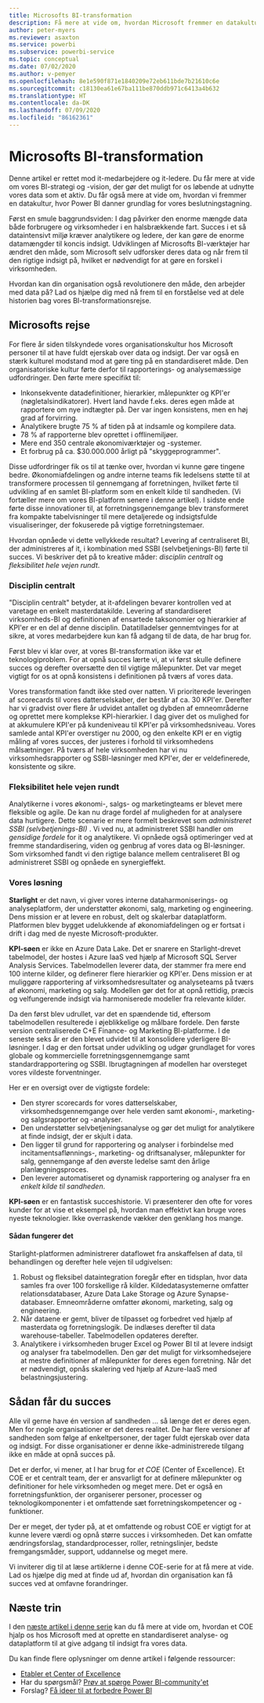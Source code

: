 ```yaml
---
title: Microsofts BI-transformation
description: Få mere at vide om, hvordan Microsoft fremmer en datakultur til forretningsmæssige beslutninger. I artiklen beskrives deres strategi og vision for BI.
author: peter-myers
ms.reviewer: asaxton
ms.service: powerbi
ms.subservice: powerbi-service
ms.topic: conceptual
ms.date: 07/02/2020
ms.author: v-pemyer
ms.openlocfilehash: 8e1e590f871e1840209e72eb611bde7b21610c6e
ms.sourcegitcommit: c18130ea61e67ba111be870ddb971c6413a4b632
ms.translationtype: HT
ms.contentlocale: da-DK
ms.lasthandoff: 07/09/2020
ms.locfileid: "86162361"
---
```

# <a name="microsofts-bi-transformation"></a>Microsofts BI-transformation

Denne artikel er rettet mod it-medarbejdere og it-ledere. Du får mere at vide om vores BI-strategi og -vision, der gør det muligt for os løbende at udnytte vores data som et aktiv. Du får også mere at vide om, hvordan vi fremmer en datakultur, hvor Power BI danner grundlag for vores beslutningstagning.

Først en smule baggrundsviden: I dag påvirker den enorme mængde data både forbrugere og virksomheder i en halsbrækkende fart. Succes i et så dataintensivt miljø kræver analytikere og ledere, der kan gøre de enorme datamængder til koncis indsigt. Udviklingen af Microsofts BI-værktøjer har ændret den måde, som Microsoft selv udforsker deres data og når frem til den rigtige indsigt på, hvilket er nødvendigt for at gøre en forskel i virksomheden.

Hvordan kan din organisation også revolutionere den måde, den arbejder med data på? Lad os hjælpe dig med nå frem til en forståelse ved at dele historien bag vores BI-transformationsrejse.

## <a name="microsoft-journey"></a>Microsofts rejse

For flere år siden tilskyndede vores organisationskultur hos Microsoft personer til at have fuldt ejerskab over data og indsigt. Der var også en stærk kulturel modstand mod at gøre ting på en standardiseret måde. Den organisatoriske kultur førte derfor til rapporterings- og analysemæssige udfordringer. Den førte mere specifikt til:

- Inkonsekvente datadefinitioner, hierarkier, målepunkter og KPI'er (nøgletalsindikatorer). Hvert land havde f.eks. deres egen måde at rapportere om nye indtægter på. Der var ingen konsistens, men en høj grad af forvirring.
- Analytikere brugte 75 % af tiden på at indsamle og kompilere data.
- 78 % af rapporterne blev oprettet i offlinemiljøer.
- Mere end 350 centrale økonomiværktøjer og -systemer.
- Et forbrug på ca. $30.000.000 årligt på "skyggeprogrammer".

Disse udfordringer fik os til at tænke over, hvordan vi kunne gøre tingene bedre. Økonomiafdelingen og andre interne teams fik ledelsens støtte til at transformere processen til gennemgang af forretningen, hvilket førte til udvikling af en samlet BI-platform som en enkelt kilde til sandheden. (Vi fortæller mere om vores BI-platform senere i denne artikel). I sidste ende førte disse innovationer til, at forretningsgennemgange blev transformeret fra kompakte tabelvisninger til mere detaljerede og indsigtsfulde visualiseringer, der fokuserede på vigtige forretningstemaer.

Hvordan opnåede vi dette vellykkede resultat? Levering af centraliseret BI, der administreres af it, i kombination med SSBI (selvbetjenings-BI) førte til succes. Vi beskriver det på to kreative måder: _disciplin centralt_ og _fleksibilitet hele vejen rundt_.

### <a name="discipline-at-the-core"></a>Disciplin centralt

"Disciplin centralt" betyder, at it-afdelingen bevarer kontrollen ved at varetage en enkelt masterdatakilde. Levering af standardiseret virksomheds-BI og definitionen af ensartede taksonomier og hierarkier af KPI'er er en del af denne disciplin. Datatilladelser gennemtvinges for at sikre, at vores medarbejdere kun kan få adgang til de data, de har brug for.

Først blev vi klar over, at vores BI-transformation ikke var et teknologiproblem. For at opnå succes lærte vi, at vi først skulle definere succes og derefter oversætte den til vigtige målepunkter. Det var meget vigtigt for os at opnå konsistens i definitionen på tværs af vores data.

Vores transformation fandt ikke sted over natten. Vi prioriterede leveringen af scorecards til vores datterselskaber, der består af ca. 30 KPI'er. Derefter har vi gradvist over flere år udvidet antallet og dybden af emneområderne og oprettet mere komplekse KPI-hierarkier. I dag giver det os mulighed for at akkumulere KPI'er på kundeniveau til KPI'er på virksomhedsniveau. Vores samlede antal KPI'er overstiger nu 2000, og den enkelte KPI er en vigtig måling af vores succes, der justeres i forhold til virksomhedens målsætninger. På tværs af hele virksomheden har vi nu virksomhedsrapporter og SSBI-løsninger med KPI'er, der er veldefinerede, konsistente og sikre.

### <a name="flexibility-at-the-edge"></a>Fleksibilitet hele vejen rundt

Analytikerne i vores økonomi-, salgs- og marketingteams er blevet mere fleksible og agile. De kan nu drage fordel af muligheden for at analysere data hurtigere. Dette scenarie er mere formelt beskrevet som _administreret SSBI (selvbetjenings-BI)_ . Vi ved nu, at administreret SSBI handler om _gensidige fordele_ for it og analytikere. Vi opnåede også optimeringer ved at fremme standardisering, viden og genbrug af vores data og BI-løsninger. Som virksomhed fandt vi den rigtige balance mellem centraliseret BI og administreret SSBI og opnåede en synergieffekt.

### <a name="our-solution"></a>Vores løsning

**Starlight** er det navn, vi giver vores interne dataharmoniserings- og analyseplatform, der understøtter økonomi, salg, marketing og engineering. Dens mission er at levere en robust, delt og skalerbar dataplatform. Platformen blev bygget udelukkende af økonomiafdelingen og er fortsat i drift i dag med de nyeste Microsoft-produkter.

**KPI-søen** er ikke en Azure Data Lake. Det er snarere en Starlight-drevet tabelmodel, der hostes i Azure IaaS ved hjælp af Microsoft SQL Server Analysis Services. Tabelmodellen leverer data, der stammer fra mere end 100 interne kilder, og definerer flere hierarkier og KPI'er. Dens mission er at muliggøre rapportering af virksomhedsresultater og analyseteams på tværs af økonomi, marketing og salg. Modellen gør det for at opnå rettidig, præcis og velfungerende indsigt via harmoniserede modeller fra relevante kilder.

Da den først blev udrullet, var det en spændende tid, eftersom tabelmodellen resulterede i øjeblikkelige og målbare fordele. Den første version centraliserede C+E Finance- og Marketing BI-platforme. I de seneste seks år er den blevet udvidet til at konsolidere yderligere BI-løsninger. I dag er den fortsat under udvikling og udgør grundlaget for vores globale og kommercielle forretningsgennemgange samt standardrapportering og SSBI. Ibrugtagningen af modellen har oversteget vores vildeste forventninger.

Her er en oversigt over de vigtigste fordele:

- Den styrer scorecards for vores datterselskaber, virksomhedsgennemgange over hele verden samt økonomi-, marketing- og salgsrapporter og -analyser.
- Den understøtter selvbetjeningsanalyse og gør det muligt for analytikere at finde indsigt, der er skjult i data.
- Den ligger til grund for rapportering og analyser i forbindelse med incitamentsaflønnings-, marketing- og driftsanalyser, målepunkter for salg, gennemgange af den øverste ledelse samt den årlige planlægningsproces.
- Den leverer automatiseret og dynamisk rapportering og analyser fra en _enkelt kilde til sandheden_.

**KPI-søen** er en fantastisk succeshistorie. Vi præsenterer den ofte for vores kunder for at vise et eksempel på, hvordan man effektivt kan bruge vores nyeste teknologier. Ikke overraskende vækker den genklang hos mange.

#### <a name="how-it-works"></a>Sådan fungerer det

Starlight-platformen administrerer dataflowet fra anskaffelsen af data, til behandlingen og derefter hele vejen til udgivelsen:

1. Robust og fleksibel dataintegration foregår efter en tidsplan, hvor data samles fra over 100 forskellige rå kilder. Kildedatasystemerne omfatter relationsdatabaser, Azure Data Lake Storage og Azure Synapse-databaser. Emneområderne omfatter økonomi, marketing, salg og engineering.
2. Når dataene er gemt, bliver de tilpasset og forbedret ved hjælp af masterdata og forretningslogik. De indlæses derefter til data warehouse-tabeller. Tabelmodellen opdateres derefter.
3. Analytikere i virksomheden bruger Excel og Power BI til at levere indsigt og analyser fra tabelmodellen. Den gør det muligt for virksomhedsejere at mestre definitioner af målepunkter for deres egen forretning. Når det er nødvendigt, opnås skalering ved hjælp af Azure-IaaS med belastningsjustering.

## <a name="deliver-success"></a>Sådan får du succes

Alle vil gerne have én version af sandheden ... så længe det er deres egen. Men for nogle organisationer er det deres realitet. De har flere versioner af sandheden som følge af enkeltpersoner, der tager fuldt ejerskab over data og indsigt. For disse organisationer er denne ikke-administrerede tilgang ikke en måde at opnå succes på.

Det er derfor, vi mener, at I har brug for _et COE_ (Center of Excellence). Et COE er et centralt team, der er ansvarligt for at definere målepunkter og definitioner for hele virksomheden og meget mere. Det er også en forretningsfunktion, der organiserer personer, processer og teknologikomponenter i et omfattende sæt forretningskompetencer og -funktioner.

Der er meget, der tyder på, at et omfattende og robust COE er vigtigt for at kunne levere værdi og opnå større succes i virksomheden. Det kan omfatte ændringsforslag, standardprocesser, roller, retningslinjer, bedste fremgangsmåder, support, uddannelse og meget mere.

Vi inviterer dig til at læse artiklerne i denne COE-serie for at få mere at vide. Lad os hjælpe dig med at finde ud af, hvordan din organisation kan få succes ved at omfavne forandringer.

## <a name="next-steps"></a>Næste trin

I den [næste artikel i denne serie](center-of-excellence-establish.md) kan du få mere at vide om, hvordan et COE hjalp os hos Microsoft med at oprette en standardiseret analyse- og dataplatform til at give adgang til indsigt fra vores data.

Du kan finde flere oplysninger om denne artikel i følgende ressourcer:

- [Etabler et Center of Excellence](center-of-excellence-establish.md)
- Har du spørgsmål? [Prøv at spørge Power BI-community'et](https://community.powerbi.com/)
- Forslag? [Få ideer til at forbedre Power BI](https://ideas.powerbi.com/)
